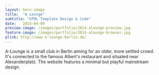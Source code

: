 ```yaml
---
layout: hero-image
title:  "A Lounge"
subtitle: "HTML Template Design & Code"
date:   2014-04-09
preview-image: /images/portfolio/2014-alounge-preview.jpg
feature-image: /images/portfolio/2014-alounge-browser.jpg
plink: http://www.a-lounge-berlin.de/
---
```


A-Lounge is a small club in Berlin aiming for an older, more settled crowd. It's connected to the famous Albert's restaurant and situated near Alexanderplatz. The website features a minimal but playful mainstream design.